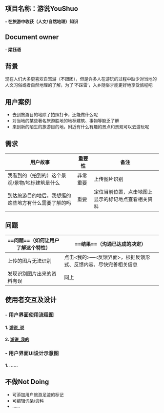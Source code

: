 ## 项目名称：游说YouShuo
**- 在旅游中收获（人文/自然地理）知识**

## Document owner
**- 梁钰语**

## 背景
现在人们大多更喜欢自驾游（不跟团），但是许多人在游玩的过程中缺少对当地的人文习俗或者自然地理的了解，为了‘不踩雷’，入乡随俗才能更好地享受旅程吧

## 用户案例
- 去到旅游目的地除了拍照打卡，还能做什么呢
- 对当地的某些著名旅游胜地的地标建筑、事物等缺乏了解
- 来到新的陌生的旅游目的地，附近有什么有趣的景点和景观可以去游玩呢

## 需求
用户故事 |  重要性  | 备注
---|---|---
 我看到的（拍到的）这个景观/景物/地标建筑是什么|非常重要| 上传图片识别
 到达旅游目的地后，我想逛的这些地方有什么需要了解的吗|重要|定位当前位置，点击地图上显示的标记地点查看相关资料
 
## 问题

==问题==（如何让用户了解这个特性） | ==结果==（沟通已达成的决定）
---|---
上传的图片无法识别 | 点击<我的>—<反馈界面>，根据反馈形式、反馈内容，尽快完善相关信息
发现识别图片出来的资料有误 | 同上

## 使用者交互及设计
### - 用户界面使用流程图
#### 1. [游说_说](https://github.com/yuyu12138/API_ML_AI/blob/master/image/shuo.jpg)
#### 2. [游说_我的](https://github.com/yuyu12138/API_ML_AI/blob/master/image/my.jpg)
### - 用户界面UI设计示意图
#### 1. ......


## 不做Not Doing
- 可添加用户旅游足迹的标记
- 可编辑词条/资料
- ......
